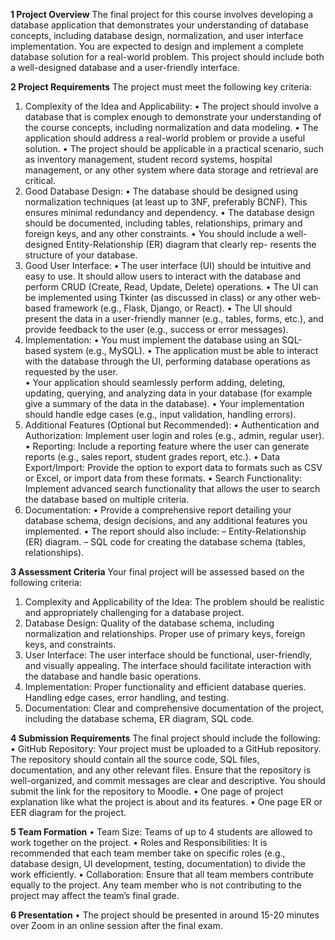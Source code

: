 **1 Project Overview**
The final project for this course involves developing a database application that demonstrates your
understanding of database concepts, including database design, normalization, and user interface
implementation. You are expected to design and implement a complete database solution for a
real-world problem. This project should include both a well-designed database and a user-friendly
interface.

**2 Project Requirements**
The project must meet the following key criteria:
1. Complexity of the Idea and Applicability:
    • The project should involve a database that is complex enough to demonstrate your 
      understanding of the course concepts, including normalization and data modeling.
    • The application should address a real-world problem or provide a useful solution.
    • The project should be applicable in a practical scenario, such as inventory management,
      student record systems, hospital management, or any other system where data storage
      and retrieval are critical.
2. Good Database Design:
    • The database should be designed using normalization techniques (at least up to 3NF,
      preferably BCNF). This ensures minimal redundancy and dependency.
    • The database design should be documented, including tables, relationships, primary and
      foreign keys, and any other constraints.
    • You should include a well-designed Entity-Relationship (ER) diagram that clearly rep-
      resents the structure of your database.
3. Good User Interface:
    • The user interface (UI) should be intuitive and easy to use. It should allow users to
      interact with the database and perform CRUD (Create, Read, Update, Delete) operations.
    • The UI can be implemented using Tkinter (as discussed in class) or any other web-based
      framework (e.g., Flask, Django, or React).
    • The UI should present the data in a user-friendly manner (e.g., tables, forms, etc.), and
      provide feedback to the user (e.g., success or error messages).
4. Implementation:
    • You must implement the database using an SQL-based system (e.g., MySQL).
    • The application must be able to interact with the database through the UI, performing
      database operations as requested by the user.  
    • Your application should seamlessly perform adding, deleting, updating, querying, and
      analyzing data in your database (for example give a summary of the data in the database).
    • Your implementation should handle edge cases (e.g., input validation, handling errors).
5. Additional Features (Optional but Recommended):
    • Authentication and Authorization: Implement user login and roles (e.g., admin, regular
      user).
    • Reporting: Include a reporting feature where the user can generate reports (e.g., sales
      report, student grades report, etc.).
    • Data Export/Import: Provide the option to export data to formats such as CSV or Excel,
      or import data from these formats.
    • Search Functionality: Implement advanced search functionality that allows the user to
      search the database based on multiple criteria.
6. Documentation:
    • Provide a comprehensive report detailing your database schema, design decisions, and
      any additional features you implemented.
    • The report should also include:
      – Entity-Relationship (ER) diagram.
      – SQL code for creating the database schema (tables, relationships).

**3 Assessment Criteria**
Your final project will be assessed based on the following criteria:
1. Complexity and Applicability of the Idea: The problem should be realistic and appropriately
   challenging for a database project.
2. Database Design: Quality of the database schema, including normalization and relationships.
   Proper use of primary keys, foreign keys, and constraints.
3. User Interface: The user interface should be functional, user-friendly, and visually appealing.
   The interface should facilitate interaction with the database and handle basic operations.
4. Implementation: Proper functionality and efficient database queries. Handling edge cases,
   error handling, and testing.
5. Documentation: Clear and comprehensive documentation of the project, including the database
   schema, ER diagram, SQL code.

**4 Submission Requirements**
The final project should include the following:
    • GitHub Repository: Your project must be uploaded to a GitHub repository. The repository
      should contain all the source code, SQL files, documentation, and any other relevant files.
      Ensure that the repository is well-organized, and commit messages are clear and descriptive.
      You should submit the link for the repository to Moodle.
    • One page of project explanation like what the project is about and its features.
    • One page ER or EER diagram for the project.

**5 Team Formation**
    • Team Size: Teams of up to 4 students are allowed to work together on the project.
    • Roles and Responsibilities: It is recommended that each team member take on specific
      roles (e.g., database design, UI development, testing, documentation) to divide the work
      efficiently.
    • Collaboration: Ensure that all team members contribute equally to the project. Any team
      member who is not contributing to the project may affect the team’s final grade.

**6 Presentation**
    • The project should be presented in around 15-20 minutes over Zoom in an online session after
      the final exam.